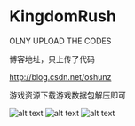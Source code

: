 # KingdomRush
OLNY UPLOAD THE CODES

博客地址，只上传了代码

http://blog.csdn.net/oshunz

游戏资源下载游戏数据包解压即可

![alt text](https://github.com/wuhaoyu1990/KingdomRush/blob/master/screenshot1.png)
![alt text](https://github.com/wuhaoyu1990/KingdomRush/blob/master/screenshot2.png)
![alt text](https://github.com/wuhaoyu1990/KingdomRush/blob/master/screenshot3.png)
